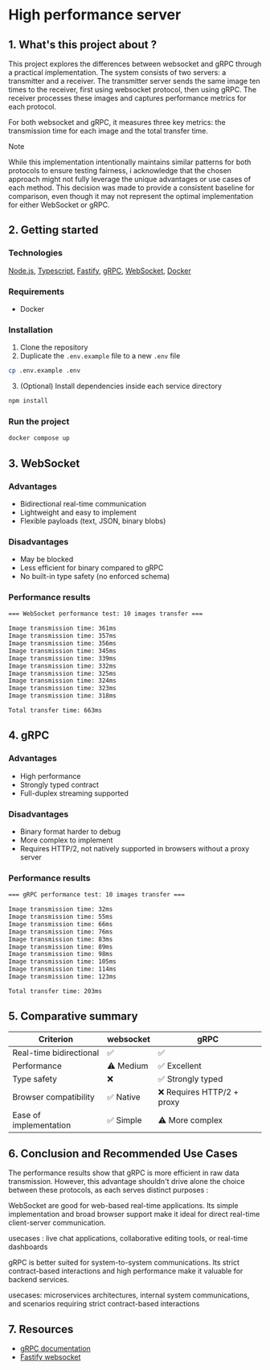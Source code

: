 # High performance server

## 1. What's this project about ?

This project explores the differences between websocket and gRPC through a practical implementation. The system consists of two servers: a transmitter and a receiver. The transmitter server sends the same image ten times to the receiver, first using websocket protocol, then using gRPC. The receiver processes these images and captures performance metrics for each protocol.

For both websocket and gRPC, it measures three key metrics: the transmission time for each image and the total transfer time.


> [!NOTE]
> While this implementation intentionally maintains similar patterns for both protocols to ensure testing fairness, i acknowledge that the chosen approach might not fully leverage the unique advantages or use cases of each method. This decision was made to provide a consistent baseline for comparison, even though it may not represent the optimal implementation for either WebSocket or gRPC.

## 2. Getting started
### Technologies
[Node.js](https://nodejs.org/),
[Typescript](https://www.typescriptlang.org/),
[Fastify](https://www.fastify.io/),
[gRPC](https://grpc.io/),
[WebSocket](https://developer.mozilla.org/en-US/docs/Web/API/WebSockets_API),
[Docker](https://www.docker.com/)

### Requirements
- Docker

### Installation
1. Clone the repository
2. Duplicate the `.env.example` file to a new `.env` file
```bash
cp .env.example .env
```
3. (Optional) Install dependencies inside each service directory
```bash
npm install
```
### Run the project
```bash
docker compose up
```

## 3. WebSocket
### Advantages
- Bidirectional real-time communication  
- Lightweight and easy to implement  
- Flexible payloads (text, JSON, binary blobs)
### Disadvantages
- May be blocked  
- Less efficient for binary compared to gRPC  
- No built-in type safety (no enforced schema)
### Performance results
```bash
=== WebSocket performance test: 10 images transfer ===

Image transmission time: 361ms
Image transmission time: 357ms
Image transmission time: 356ms
Image transmission time: 345ms
Image transmission time: 339ms
Image transmission time: 332ms
Image transmission time: 325ms
Image transmission time: 324ms
Image transmission time: 323ms
Image transmission time: 318ms

Total transfer time: 663ms
```

## 4. gRPC
### Advantages
- High performance 
- Strongly typed contract 
- Full-duplex streaming supported  
### Disadvantages
- Binary format harder to debug 
- More complex to implement  
- Requires HTTP/2, not natively supported in browsers without a proxy server
### Performance results
```bash
=== gRPC performance test: 10 images transfer ===

Image transmission time: 32ms
Image transmission time: 55ms
Image transmission time: 66ms
Image transmission time: 76ms
Image transmission time: 83ms
Image transmission time: 89ms
Image transmission time: 98ms
Image transmission time: 105ms
Image transmission time: 114ms
Image transmission time: 123ms

Total transfer time: 203ms
```

## 5. Comparative summary

| Criterion               | websocket               | gRPC                          |
|------------------------|-------------------------|-------------------------------|
| Real-time bidirectional| ✅                      | ✅                            |
| Performance            | ⚠️ Medium               | ✅ Excellent        |
| Type safety            | ❌                      | ✅ Strongly typed             |
| Browser compatibility  | ✅ Native                | ❌ Requires HTTP/2 + proxy    |
| Ease of implementation | ✅ Simple                | ⚠️ More complex               |

## 6. Conclusion and Recommended Use Cases

The performance results show that gRPC is more efficient in raw data transmission. However, this advantage shouldn't drive alone the choice between these protocols, as each serves distinct purposes :

WebSocket are good for web-based real-time applications. Its simple implementation and broad browser support make it ideal for direct real-time client-server communication.

usecases : live chat applications, collaborative editing tools, or real-time dashboards

gRPC is better suited for system-to-system communications. Its strict contract-based interactions and high performance make it valuable for backend services.

usecases: microservices architectures, internal system communications, and scenarios requiring strict contract-based interactions

## 7. Resources

- [gRPC documentation](https://grpc.io/docs/languages/node/)
- [Fastify websocket](https://github.com/fastify/fastify-websocket)
